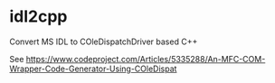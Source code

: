 # idl2cpp
Convert MS IDL to COleDispatchDriver based C++

See https://www.codeproject.com/Articles/5335288/An-MFC-COM-Wrapper-Code-Generator-Using-COleDispat
